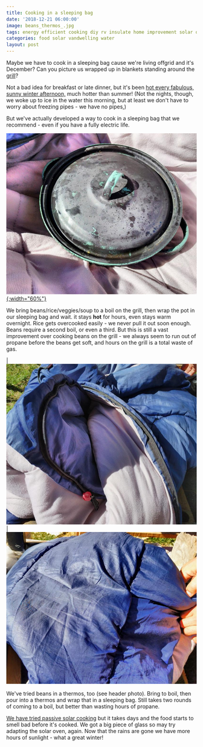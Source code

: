 ```yaml
---
title: Cooking in a sleeping bag
date: '2018-12-21 06:00:00'
image: beans_thermos_.jpg
tags: energy efficient cooking diy rv insulate home improvement solar oven offgrid
categories: food solar vandwelling water
layout: post
---
```


Maybe we have to cook in a sleeping bag cause we're living offgrid and it's December? Can you picture us wrapped up in blankets standing around the [grill](https://reverdecer.annalisagross.com/2018/08/08/our-grill/)?

Not a bad idea for breakfast or late dinner, but it's been [hot every fabulous, sunny winter afternoon,](https://reverdecer.annalisagross.com/2018/12/09/july-in-christmas/) much hotter than summer! (Not the nights, though, we woke up to ice in the water this morning, but at least we don't have to worry about freezing pipes - we have no pipes,)

But we've actually developed a way to cook in a sleeping bag that we recommend - even if you have a fully electric life.

[![](/images/beans_.jpg){:width="60%"}](/images/beans.jpg)

We bring beans/rice/veggies/soup to a boil on the grill, then wrap the pot in our sleeping bag and wait. it stays **hot** for hours, even stays warm overnight. Rice gets overcooked easily - we never pull it out soon enough. Beans require a second boil, or even a third. But this is still a vast improvement over cooking beans on the grill - we always seem to run out of propane before the beans get soft, and hours on the grill is a total waste of gas.

| [![](/images/beans_bag_.jpg)](/images/beans_bag.jpg) | [![](/images/beans_bag2_.jpg)](/images/beans_bag2.jpg) 


We've tried beans in a thermos, too (see header photo). Bring to boil, then pour into a thermos and wrap that in a sleeping bag. Still takes two rounds of coming to a boil, but better than wasting hours of propane.

[We have tried passive solar cooking](https://reverdecer.annalisagross.com/2018/10/16/welcome-to-our-kitchen/) but it takes days and the food starts to smell bad before it's cooked. We got a big piece of glass so may try adapting the solar oven, again. Now that the rains are gone we have more hours of sunlight - what a great winter!
